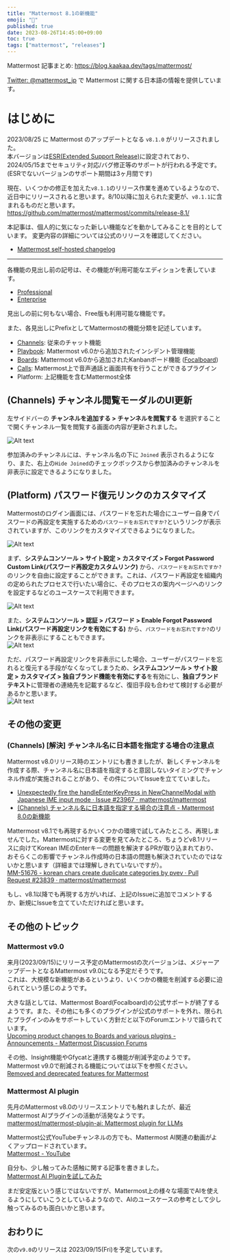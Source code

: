```yaml
---
title: "Mattermost 8.1の新機能"
emoji: "🎉"
published: true
date: 2023-08-26T14:45:00+09:00
toc: true
tags: ["mattermost", "releases"]
---
```


Mattermost 記事まとめ: https://blog.kaakaa.dev/tags/mattermost/

[Twitter: @mattermost_jp](https://twitter.com/mattermost_jp) で Mattermost に関する日本語の情報を提供しています。

# はじめに

2023/08/25 に Mattermost のアップデートとなる `v8.1.0` がリリースされました。  
本バージョンは[ESR(Extended Support Release)](https://docs.mattermost.com/upgrade/extended-support-release.html)に設定されており、2024/05/15までセキュリティ対応/バグ修正等のサポートが行われる予定です。(ESRでないバージョンのサポート期間は3ヶ月間です)

現在、いくつかの修正を加えた`v8.1.1`のリリース作業を進めているようなので、近日中にリリースされると思います。8/10以降に加えられた変更が、`v8.1.1`に含まれるものだと思います。  
https://github.com/mattermost/mattermost/commits/release-8.1/

本記事は、個人的に気になった新しい機能などを動かしてみることを目的としています。
変更内容の詳細については公式のリリースを確認してください。

- [Mattermost self\-hosted changelog](https://docs.mattermost.com/install/self-managed-changelog.html#release-v8-1-extended-support-release)

---

各機能の見出し前の記号は、その機能が利用可能なエディションを表しています。

- [Professional](https://mattermost.com/pricing/)
- [Enterprise](https://mattermost.com/pricing/)

見出しの前に何もない場合、Free版も利用可能な機能です。

また、各見出しにPrefixとしてMattermostの機能分類を記述しています。

- [Channels](https://docs.mattermost.com/guides/channels.html): 従来のチャット機能
- [Playbook](https://docs.mattermost.com/guides/playbooks.html): Mattermost v6.0から追加されたインシデント管理機能
- [Boards](https://docs.mattermost.com/guides/boards.html): Mattermost v6.0から追加されたKanbanボード機能 ([Focalboard](https://www.focalboard.com/))
- [Calls](https://docs.mattermost.com/channels/make-calls.html): Mattermost上で音声通話と画面共有を行うことができるプラグイン
- Platform: 上記機能を含むMattermost全体



## (Channels) チャンネル閲覧モーダルのUI更新

左サイドバーの **チャンネルを追加する > チャンネルを閲覧する** を選択することで開くチャンネル一覧を閲覧する画面の内容が更新されました。

![Alt text](https://blog.kaakaa.dev/images/posts/mattermost/releases-8.1/channels-browse-channels.png)

参加済みのチャンネルには、チャンネル名の下に `Joined` 表示されるようになり、また、右上の`Hide Joined`のチェックボックスから参加済みのチャンネルを非表示に設定できるようになりました。

## (Platform) パスワード復元リンクのカスタマイズ

Mattermostのログイン画面には、パスワードを忘れた場合にユーザー自身でパスワードの再設定を実施するための`パスワードをお忘れですか?`というリンクが表示されていますが、このリンクをカスタマイズできるようになりました。

![Alt text](https://blog.kaakaa.dev/images/posts/mattermost/releases-8.1/platform-forgot-password.png)

まず、**システムコンソール > サイト設定 > カスタマイズ > Forgot Password Custom Link(パスワード再設定カスタムリンク)** から、`パスワードをお忘れですか?`のリンクを自由に設定することができます。これは、パスワード再設定を組織内の定められたプロセスで行いたい場合に、そのプロセスの案内ページへのリンクを設定するなどのユースケースで利用できます。

![Alt text](https://blog.kaakaa.dev/images/posts/mattermost/releases-8.1/platform-forgot-custom-link.png)

また、**システムコンソール > 認証 > パスワード > Enable Forgot Password Link(パスワード再設定リンクを有効にする)** から、`パスワードをお忘れですか?`のリンクを非表示にすることもできます。  
![Alt text](https://blog.kaakaa.dev/images/posts/mattermost/releases-8.1/platform-forgot-password-disabled.png)

ただ、パスワード再設定リンクを非表示にした場合、ユーザーがパスワードを忘れると復元する手段がなくなってしまうため、**システムコンソール > サイト設定 > カスタマイズ > 独自ブランド機能を有効にする**を有効にし、**独自ブランドテキスト**に管理者の連絡先を記載するなど、復旧手段も合わせて検討する必要があるかと思います。  
![Alt text](https://blog.kaakaa.dev/images/posts/mattermost/releases-8.1/platform-forgot-password-brandtext.png)

## その他の変更

### (Channels) [解決] チャンネル名に日本語を指定する場合の注意点

Mattermost v8.0リリース時のエントリにも書きましたが、新しくチャンネルを作成する際、チャンネル名に日本語を指定すると意図しないタイミングでチャンネル作成が実施されることがあり、その件についてIssueを立てていました。  
* [Unexpectedly fire the handleEnterKeyPress in NewChannelModal with Japanese IME input mode · Issue \#23967 · mattermost/mattermost](https://github.com/mattermost/mattermost/issues/23967)  
* [(Channels) チャンネル名に日本語を指定する場合の注意点 - Mattermost 8\.0の新機能](https://blog.kaakaa.dev/post/mattermost/releases-8.0/#channels-%E3%83%81%E3%83%A3%E3%83%B3%E3%83%8D%E3%83%AB%E5%90%8D%E3%81%AB%E6%97%A5%E6%9C%AC%E8%AA%9E%E3%82%92%E6%8C%87%E5%AE%9A%E3%81%99%E3%82%8B%E5%A0%B4%E5%90%88%E3%81%AE%E6%B3%A8%E6%84%8F%E7%82%B9)  

Mattermost v8.1でも再現するかいくつかの環境で試してみたところ、再現しませんでした。Mattermostに対する変更を見てみたところ、ちょうどv8.1リリースに向けてKorean IMEのEnterキーの問題を解決するPRが取り込まれており、おそらくこの影響でチャンネル作成時の日本語の問題も解決されていたのではないかと思います（詳細までは理解しきれていないですが）。  
[MM\-51676 \- korean chars create duplicate categories by pvev · Pull Request \#23839 · mattermost/mattermost](https://github.com/mattermost/mattermost/pull/23839)

もし、v8.1以降でも再現する方がいれば、上記のIssueに追加でコメントするか、新規にIssueを立てていただければと思います。

## その他のトピック

### Mattermost v9.0

来月(2023/09/15)にリリース予定のMattermostの次バージョンは、メジャーアップデートとなるMattermost v9.0になる予定だそうです。  
これは、大規模な新機能があるというより、いくつかの機能を削減する必要に迫られてという感じのようです。  

大きな話としては、Mattermost Board(Focalboard)の公式サポートが終了するようです。また、その他にも多くのプラグインが公式のサポートを外れ、限られたプラグインのみをサポートしていく方針だと以下のForumエントリで語られています。  
[Upcoming product changes to Boards and various plugins \- Announcements \- Mattermost Discussion Forums](https://forum.mattermost.com/t/upcoming-product-changes-to-boards-and-various-plugins/16669)

その他、Insight機能やGfycatと連携する機能が削減予定のようです。Mattermost v9.0で削減される機能については以下を参照ください。  
[Removed and deprecated features for Mattermost](https://docs.mattermost.com/install/deprecated-features.html#removed-features-in-upcoming-versions)

### Mattermost AI plugin

先月のMattermost v8.0のリリースエントリでも触れましたが、最近Mattermost AIプラグインの活動が活発なようです。  
[mattermost/mattermost\-plugin\-ai: Mattermost plugin for LLMs](https://github.com/mattermost/mattermost-plugin-ai)

Mattermost公式YouTubeチャンネルの方でも、Mattermost AI関連の動画がよくアップロードされています。  
[Mattermost \- YouTube](https://www.youtube.com/@MattermostHQ/videos)

自分も、少し触ってみた感触に関する記事を書きました。  
[Mattermost AI Pluginを試してみた](https://zenn.dev/kaakaa/articles/mattermost-plugin-ai)

まだ安定版という感じではないですが、Mattermost上の様々な場面でAIを使えるようにしていこうとしているようなので、AIのユースケースの参考として少し触ってみるのも面白いかと思います。

## おわりに
次の`v9.0`のリリースは 2023/09/15(Fri)を予定しています。  
